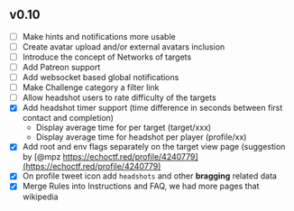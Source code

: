 ## v0.10
* [ ] Make hints and notifications more usable
* [ ] Create avatar upload and/or external avatars inclusion
* [ ] Introduce the concept of Networks of targets
* [ ] Add Patreon support
* [ ] Add websocket based global notifications
* [ ] Make Challenge category a filter link
* [ ] Allow headshot users to rate difficulty of the targets
* [x] Add headshot timer support (time difference in seconds between first contact and completion)
  - Display average time for per target (target/xxx)
  - Display average time for headshot per player (profile/xx)
* [x] Add root and env flags separately on the target view page
(suggestion by [@mpz https://echoctf.red/profile/4240779](https://echoctf.red/profile/4240779)
* [x] On profile tweet icon add `headshots` and other __bragging__ related data
* [x] Merge Rules into Instructions and FAQ, we had more pages that wikipedia
